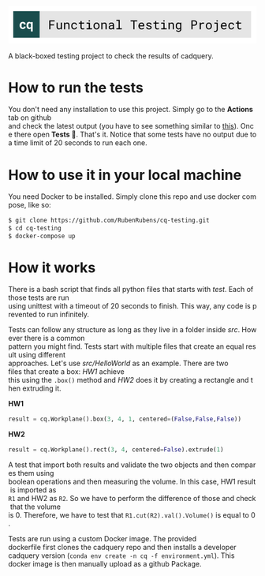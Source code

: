 ![](logo/cq_testing.svg)

A black-boxed testing project to check the results of cadquery.

# How to run the tests

You don't need any installation to use this project. Simply go to the **Actions** tab on github
and check the latest output (you have to see something similar to [this](https://github.com/RubenRubens/cq-testing/runs/1687693936?check_suite_focus=true)). Once there open **Tests 🧪**. That's it.
Notice that some tests have no output due to a time limit of 20 seconds to run each one.

# How to use it in your local machine

You need Docker to be installed. Simply clone this repo and use docker compose, like so:

```
$ git clone https://github.com/RubenRubens/cq-testing.git
$ cd cq-testing
$ docker-compose up
```

# How it works

There is a bash script that finds all python files that starts with _test_. Each of those tests are run
using unittest with a timeout of 20 seconds to finish. This way, any code is prevented to run infinitely.

Tests can follow any structure as long as they live in a folder inside _src_. However there is a common
pattern you might find. Tests start with multiple files that create an equal result using different
approaches. Let's use _src/HelloWorld_ as an example. There are two files that create a box: _HW1_ achieve
this using the `.box()` method and _HW2_ does it by creating a rectangle and then extruding it.

**HW1**

```python
result = cq.Workplane().box(3, 4, 1, centered=(False,False,False))
```
**HW2**

```python
result = cq.Workplane().rect(3, 4, centered=False).extrude(1)
```

A test that import both results and validate the two objects and then compares them using
boolean operations and then measuring the volume. In this case, HW1 result is imported as
`R1` and HW2 as `R2`. So we have to perform the difference of those and check that the volume
is 0. Therefore, we have to test that `R1.cut(R2).val().Volume()` is equal to 0.

Tests are run using a custom Docker image. The provided dockerfile first clones the cadquery repo
and then installs a developer cadquery version (`conda env create -n cq -f environment.yml`). This
docker image is then manually upload as a github Package.
